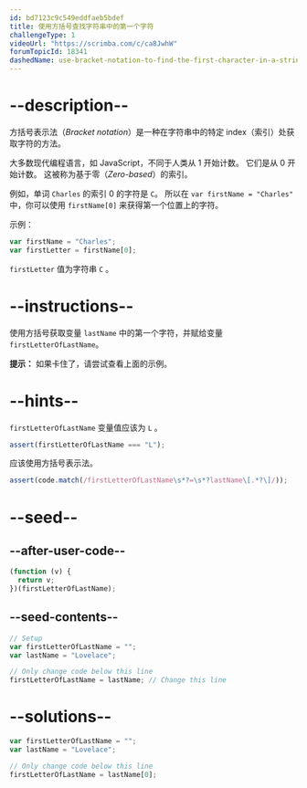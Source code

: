 ```yaml
---
id: bd7123c9c549eddfaeb5bdef
title: 使用方括号查找字符串中的第一个字符
challengeType: 1
videoUrl: "https://scrimba.com/c/ca8JwhW"
forumTopicId: 18341
dashedName: use-bracket-notation-to-find-the-first-character-in-a-string
---
```


# --description--

方括号表示法（<dfn>Bracket notation</dfn>）是一种在字符串中的特定 index（索引）处获取字符的方法。

大多数现代编程语言，如 JavaScript，不同于人类从 1 开始计数。 它们是从 0 开始计数。 这被称为基于零（<dfn>Zero-based</dfn>）的索引。

例如，单词 `Charles` 的索引 0 的字符是 `C`。 所以在 `var firstName = "Charles"` 中，你可以使用 `firstName[0]` 来获得第一个位置上的字符。

示例：

```js
var firstName = "Charles";
var firstLetter = firstName[0];
```

`firstLetter` 值为字符串 `C` 。

# --instructions--

使用方括号获取变量 `lastName` 中的第一个字符，并赋给变量 `firstLetterOfLastName`。

**提示：** 如果卡住了，请尝试查看上面的示例。

# --hints--

`firstLetterOfLastName` 变量值应该为 `L` 。

```js
assert(firstLetterOfLastName === "L");
```

应该使用方括号表示法。

```js
assert(code.match(/firstLetterOfLastName\s*?=\s*?lastName\[.*?\]/));
```

# --seed--

## --after-user-code--

```js
(function (v) {
  return v;
})(firstLetterOfLastName);
```

## --seed-contents--

```js
// Setup
var firstLetterOfLastName = "";
var lastName = "Lovelace";

// Only change code below this line
firstLetterOfLastName = lastName; // Change this line
```

# --solutions--

```js
var firstLetterOfLastName = "";
var lastName = "Lovelace";

// Only change code below this line
firstLetterOfLastName = lastName[0];
```
